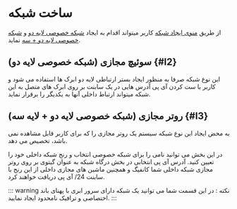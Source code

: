 # ساخت شبکه

از طریق [منوی ایجاد شبکه](https://panel.virakcloud.com/instances/network/list?createNetwork=true) کاربر میتواند اقدام به ایجاد [شبکه خصوصی لایه دو](#l2) و [شبکه خصوصی لایه دو + سه](#l3) نماید.

## سوئیچ مجازی (شبکه خصوصی لایه دو) {#l2}
این نوع شبکه صرفا به منظور ایجاد بستر ارتباطی لایه دو ابرک ها استفاده می شود و کاربر با ست کردن آی پی آدرس هایی در یک سابنت بر روی ابرک های متصل به این شبکه میتواند ارتباط داخلی آنها به یکدیگر را برقرار نماید.

<DarkModeImage
  dark-src="/images/guides/fa/dark/networks/create-network-switch.png"
  light-src="/images/guides/fa/light/networks/create-network-switch.png"
  alt="Create Virtual Swtich"
/>


## روتر مجازی (شبکه خصوصی لایه دو + لایه سه) {#l3}

به محض ایجاد این نوع شبکه سیستم یک روتر مجازی را که برای کاربر قابل مشاهده نمی باشد، تخصیص می دهد.

<DarkModeImage
  dark-src="/images/guides/fa/dark/networks/create-network-router.png"
  light-src="/images/guides/fa/light/networks/create-network-router.png"
  alt="Create Virtual Router"
/>


در این بخش می توانید نامی را برای شبکه خصوصی انتخاب  و رنج شبکه داخلی خود را تعیین کنید.
آدرس آی پی انتخابی در بخش درگاه شبکه به عنوان گیتوی بر روی روتر مجازی شبکه داخلی شما کانفیگ و همچنین ماشین های مجازی داخلی از این رنج با سابنت 24/  آی پی دریافت خواهند کرد.


::: warning نکته :
 در این قسمت شما می توانید یک شبکه دارای سرور ابری با پهنای باند اختصاصی و ترافیک نامحدود ایجاد نمایید.
:::
